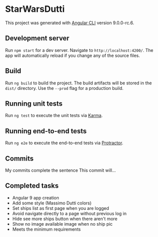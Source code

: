 # StarWarsDutti

This project was generated with [Angular CLI](https://github.com/angular/angular-cli) version 9.0.0-rc.6.

## Development server

Run `npm start` for a dev server. Navigate to `http://localhost:4200/`. The app will automatically reload if you change any of the source files.

## Build

Run `ng build` to build the project. The build artifacts will be stored in the `dist/` directory. Use the `--prod` flag for a production build.

## Running unit tests

Run `ng test` to execute the unit tests via [Karma](https://karma-runner.github.io).

## Running end-to-end tests

Run `ng e2e` to execute the end-to-end tests via [Protractor](http://www.protractortest.org/).

## Commits

My commits complete the sentence This commit will...

## Completed tasks

- Angular 9 app creation
- Add some style (Massimo Dutti colors)
- Set ships list as first page when you are logged
- Avoid navigate directly to a page without previous log in
- Hide see more ships button when there aren't more
- Show no image available image when no ship pic
- Meets the minimum requirements
